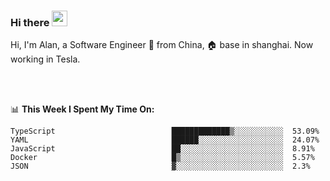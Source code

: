 ### Hi there <img src="https://media.giphy.com/media/hvRJCLFzcasrR4ia7z/giphy.gif" width="25px">

<!-- ![visitors](https://visitor-badge.glitch.me/badge?page_id=dislfyer.dislfyer) -->

Hi, I'm Alan, a Software Engineer 🚀 from China, 🏠 base in shanghai. Now working in Tesla.

<br/>
<br/>

📊 **This Week I Spent My Time On:**


<!--START_SECTION:waka-->

```text
TypeScript                          █████████████▒░░░░░░░░░░░  53.09%
YAML                                ██████░░░░░░░░░░░░░░░░░░░  24.07%
JavaScript                          ██░░░░░░░░░░░░░░░░░░░░░░░  8.91%
Docker                              █▒░░░░░░░░░░░░░░░░░░░░░░░  5.57%
JSON                                ▓░░░░░░░░░░░░░░░░░░░░░░░░  2.3%
```

<!--END_SECTION:waka-->

<!--
**About Me:**
 -->
